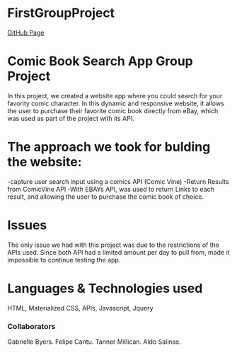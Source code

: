 # FirstGroupProject

[GitHub Page](https://asalinas9.github.io/FirstGroupProject/)


# Comic Book Search App Group Project

In this project, we created a website app where you could search for your favority comic character. In this dynamic and responsive website, it allows the user to purchase their favorite comic book directly from eBay, which was used as part of the project with its API.

# The approach we took for bulding the website:
-capture user search input using a comics API (Comic Vine)
-Return Results from ComicVine API
-With EBAYs API, was used to return Links to each result, and allowing the user to purchase the comic book of choice.

# Issues 
The only issue we had with this project was due to the restrictions of the APIs used. Since both API had a limited amount per day to pull from, made it impossible to continue testing the app.

# Languages & Technologies used
HTML, Materialized CSS, APIs, Javascript, Jquery

### Collaborators 
Gabrielle Byers.
Felipe Cantu.
Tanner Millican.
Aldo Salinas.
